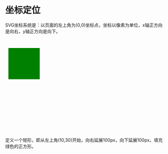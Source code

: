 # 坐标定位

SVG坐标系统是：以页面的左上角为(0,0)坐标点，坐标以像素为单位，x轴正方向是向右，y轴正方向是向下。

<svg version="1.1"
     baseProfile="full"
     width="300"
     height="300"
     xmlns="http://www.w3.org/2000/svg">
     <rect x="10" y="30" width="100" height="100" fill="green" />
</svg>

定义一个矩形，即从左上角(10,30)开始，向右延展100px，向下延展100px，填充绿色的正方形。
